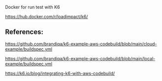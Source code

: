 Docker for run test with K6

https://hub.docker.com/r/loadimpact/k6/



## References:

https://github.com/brandiqa/k6-example-aws-codebuild/blob/main/cloud-example/buildspec.yml

https://github.com/brandiqa/k6-example-aws-codebuild/blob/main/local-example/buildspec.yml

https://k6.io/blog/integrating-k6-with-aws-codebuild/
